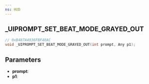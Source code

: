 ```yaml
---
ns: HUD
---
```

## _UIPROMPT_SET_BEAT_MODE_GRAYED_OUT

```c
// 0xB487A4936FBF40AC
void _UIPROMPT_SET_BEAT_MODE_GRAYED_OUT(int prompt, Any p1);
```

## Parameters
* **prompt**:
* **p1**:
